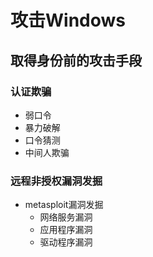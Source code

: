 # 攻击Windows

## 取得身份前的攻击手段

### 认证欺骗

- 弱口令
- 暴力破解
- 口令猜测
- 中间人欺骗

### 远程非授权漏洞发掘

- metasploit漏洞发掘
  - 网络服务漏洞
  - 应用程序漏洞
  - 驱动程序漏洞
